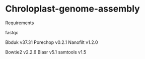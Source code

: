 # Chroloplast-genome-assembly

Requirements

fastqc

Bbduk v37.31
Porechop v0.2.1
Nanofilt v1.2.0

Bowtie2 v2.2.6
Blasr v5.1
samtools v1.5
